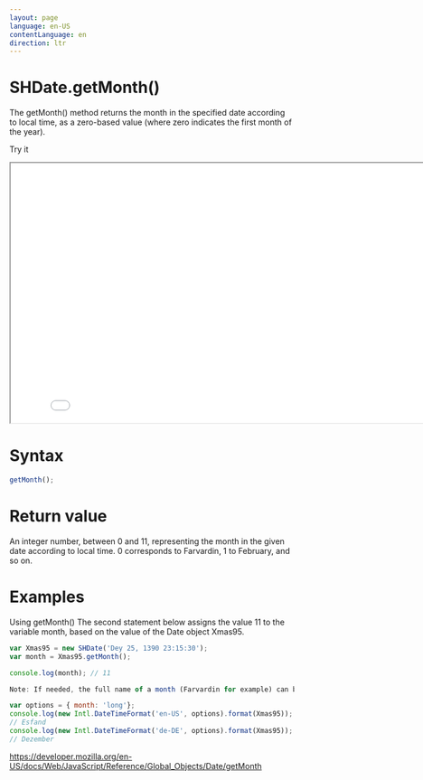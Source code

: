 ```yaml
---
layout: page
language: en-US
contentLanguage: en
direction: ltr
---
```


# SHDate.getMonth()

The getMonth() method returns the month in the specified date according to local time, as a zero-based value (where zero indicates the first month of the year).

Try it

<iframe style="width: 830px; height: 460px;" src="/SHDateTime-js/examples/live.html?function=getMonth" title="MDN Web Docs Interactive Example" loading="lazy"></iframe>
<br/>

# Syntax

```js
getMonth();
```

# Return value

An integer number, between 0 and 11, representing the month in the given date according to local time. 0 corresponds to Farvardin, 1 to February, and so on.

# Examples

Using getMonth()
The second statement below assigns the value 11 to the variable month, based on the value of the Date object Xmas95.

```js
var Xmas95 = new SHDate('Dey 25, 1390 23:15:30');
var month = Xmas95.getMonth();

console.log(month); // 11

Note: If needed, the full name of a month (Farvardin for example) can be obtained by using Intl.DateTimeFormat() with an options parameter. Using this method, internationalization is made easier:

var options = { month: 'long'};
console.log(new Intl.DateTimeFormat('en-US', options).format(Xmas95));
// Esfand
console.log(new Intl.DateTimeFormat('de-DE', options).format(Xmas95));
// Dezember
```

https://developer.mozilla.org/en-US/docs/Web/JavaScript/Reference/Global_Objects/Date/getMonth

